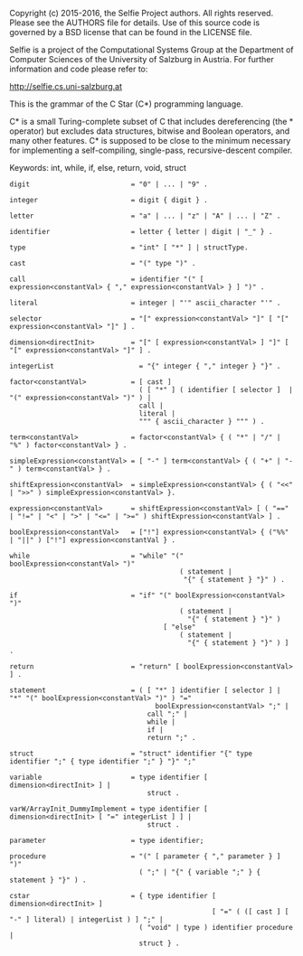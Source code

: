Copyright (c) 2015-2016, the Selfie Project authors. All rights reserved. Please see the AUTHORS file for details. Use of this source code is governed by a BSD license that can be found in the LICENSE file.

Selfie is a project of the Computational Systems Group at the Department of Computer Sciences of the University of Salzburg in Austria. For further information and code please refer to:

http://selfie.cs.uni-salzburg.at

This is the grammar of the C Star (C*) programming language.

C* is a small Turing-complete subset of C that includes dereferencing (the * operator) but excludes data structures, bitwise and Boolean operators, and many other features. C* is supposed to be close to the minimum necessary for implementing a self-compiling, single-pass, recursive-descent compiler.

Keywords: int, while, if, else, return, void, struct

```
digit                         = "0" | ... | "9" .

integer                       = digit { digit } .

letter                        = "a" | ... | "z" | "A" | ... | "Z" .

identifier                    = letter { letter | digit | "_" } .

type                          = "int" [ "*" ] | structType.

cast                          = "(" type ")" .

call                          = identifier "(" [ expression<constantVal> { "," expression<constantVal> } ] ")" .

literal                       = integer | "'" ascii_character "'" .

selector                      = "[" expression<constantVal> "]" [ "[" expression<constantVal> "]" ] .

dimension<directInit>         = "[" [ expression<constantVal> ] "]" [ "[" expression<constantVal> "]" ] .

integerList                     = "{" integer { "," integer } "}" .

factor<constantVal>           = [ cast ]
                                ( [ "*" ] ( identifier [ selector ]  | "(" expression<constantVal> ")" ) |
                                call |
                                literal |
                                """ { ascii_character } """ ) .

term<constantVal>             = factor<constantVal> { ( "*" | "/" | "%" ) factor<constantVal> } .

simpleExpression<constantVal> = [ "-" ] term<constantVal> { ( "+" | "-" ) term<constantVal> } .

shiftExpression<constantVal>  = simpleExpression<constantVal> { ( "<<" | ">>" ) simpleExpression<constantVal> }.

expression<constantVal>       = shiftExpression<constantVal> [ ( "==" | "!=" | "<" | ">" | "<=" | ">=" ) shiftExpression<constantVal> ] .

boolExpression<constantVal>   = ["!"] expression<constantVal> { ("%%" | "||" ) ["!"] expression<constantVal } .

while                         = "while" "(" boolExpression<constantVal> ")"
                                          ( statement |
                                           "{" { statement } "}" ) .

if                            = "if" "(" boolExpression<constantVal> ")"
                                          ( statement |
                                            "{" { statement } "}" )
                                      [ "else"
                                          ( statement |
                                            "{" { statement } "}" ) ] .

return                        = "return" [ boolExpression<constantVal> ] .

statement                     = ( [ "*" ] identifier [ selector ] | "*" "(" boolExpression<constantVal> ")" ) "="
                                    boolExpression<constantVal> ";" |
                                  call ";" |
                                  while |
                                  if |
                                  return ";" .

struct                        = "struct" identifier "{" type identifier ";" { type identifier ";" } "}" ";"

variable                      = type identifier [ dimension<directInit> ] |
                                  struct .

varW/ArrayInit_DummyImplement = type identifier [ dimension<directInit> [ "=" integerList ] ] |
                                  struct .

parameter                     = type identifier;

procedure                     = "(" [ parameter { "," parameter } ] ")"
                                ( ";" | "{" { variable ";" } { statement } "}" ) .

cstar                         = { type identifier [ dimension<directInit> ]
                                                  [ "=" ( ([ cast ] [ "-" ] literal) | integerList ) ] ";" |
                                ( "void" | type ) identifier procedure |
                                struct } .
```
